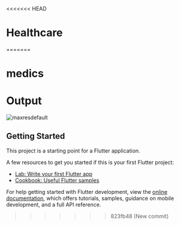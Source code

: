 <<<<<<< HEAD
# Healthcare
=======
# medics

# Output

![maxresdefault](https://github.com/MuhammadDanishMalik/Medics/assets/140817259/9a9df5c5-380f-4e2d-9986-a54c8ce1dcae)


## Getting Started

This project is a starting point for a Flutter application.

A few resources to get you started if this is your first Flutter project:

- [Lab: Write your first Flutter app](https://docs.flutter.dev/get-started/codelab)
- [Cookbook: Useful Flutter samples](https://docs.flutter.dev/cookbook)

For help getting started with Flutter development, view the
[online documentation](https://docs.flutter.dev/), which offers tutorials,
samples, guidance on mobile development, and a full API reference.
>>>>>>> 823fb48 (New commit)
